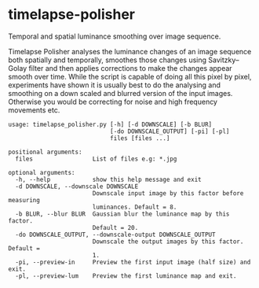 # timelapse-polisher
Temporal and spatial luminance smoothing over image sequence.

Timelapse Polisher analyses the luminance changes of an image sequence both spatially and temporally, smoothes those changes using Savitzky–Golay filter and then applies corrections to make the changes appear smooth over time. While the script is capable of doing all this pixel by pixel, experiments have shown it is usually best to do the analysing and smoothing on a down scaled and blurred version of the input images. Otherwise you would be correcting for noise and high frequency movements etc.

```
usage: timelapse_polisher.py [-h] [-d DOWNSCALE] [-b BLUR]
                             [-do DOWNSCALE_OUTPUT] [-pi] [-pl]
                             files [files ...]

positional arguments:
  files                 List of files e.g: *.jpg

optional arguments:
  -h, --help            show this help message and exit
  -d DOWNSCALE, --downscale DOWNSCALE
                        Downscale input image by this factor before measuring
                        luminances. Default = 8.
  -b BLUR, --blur BLUR  Gaussian blur the luminance map by this factor.
                        Default = 20.
  -do DOWNSCALE_OUTPUT, --downscale-output DOWNSCALE_OUTPUT
                        Downscale the output images by this factor. Default =
                        1.
  -pi, --preview-in     Preview the first input image (half size) and exit.
  -pl, --preview-lum    Preview the first luminance map and exit.
```